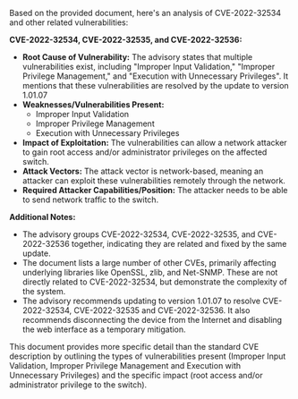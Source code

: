 Based on the provided document, here's an analysis of CVE-2022-32534 and other related vulnerabilities:

**CVE-2022-32534, CVE-2022-32535, and CVE-2022-32536:**

*   **Root Cause of Vulnerability:** The advisory states that multiple vulnerabilities exist, including "Improper Input Validation," "Improper Privilege Management," and "Execution with Unnecessary Privileges". It mentions that these vulnerabilities are resolved by the update to version 1.01.07
*   **Weaknesses/Vulnerabilities Present:**
    *   Improper Input Validation
    *   Improper Privilege Management
    *   Execution with Unnecessary Privileges
*   **Impact of Exploitation:** The vulnerabilities can allow a network attacker to gain root access and/or administrator privileges on the affected switch.
*   **Attack Vectors:** The attack vector is network-based, meaning an attacker can exploit these vulnerabilities remotely through the network.
*   **Required Attacker Capabilities/Position:** The attacker needs to be able to send network traffic to the switch.

**Additional Notes:**
*   The advisory groups CVE-2022-32534, CVE-2022-32535, and CVE-2022-32536 together, indicating they are related and fixed by the same update.
*   The document lists a large number of other CVEs, primarily affecting underlying libraries like OpenSSL, zlib, and Net-SNMP. These are not directly related to CVE-2022-32534, but demonstrate the complexity of the system.
*   The advisory recommends updating to version 1.01.07 to resolve CVE-2022-32534, CVE-2022-32535 and CVE-2022-32536. It also recommends disconnecting the device from the Internet and disabling the web interface as a temporary mitigation.

This document provides more specific detail than the standard CVE description by outlining the types of vulnerabilities present (Improper Input Validation, Improper Privilege Management and Execution with Unnecessary Privileges) and the specific impact (root access and/or administrator privilege to the switch).